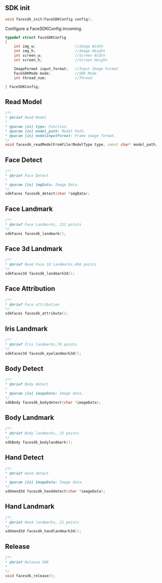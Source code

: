## SDK init
```c++
void facesdk_init(FaceSDKConfig config);
```
Configure a FaceSDKConfig incoming.

```c++
typedef struct FaceSDKConfig
{
    int img_w;                  //Image Width
    int img_h;                  //Image Height
    int screen_w;               //Screen Width
    int screen_h;               //Screen Height

    ImageFormat input_format;   //Input Image Format
    FaceSDKMode mode;           //SDK Mode
    int thread_num;             //Thread

} FaceSDKConfig;
```

## Read Model
```c++
/*!
* @brief Read Model
*
* @param [in] type: Function.
* @param [in] model_path: Model Path.
* @param [in] modelInputFormat: Frame image format.
*/
void facesdk_readModelFromFile(ModelType type, const char* model_path, ImageFormat modelInputFormat);
```

## Face Detect
```c++
/*!
* @brief Face Detect
*
* @param [in] imgData: Image Data.
*/
sdkFaces facesdk_detect(char *imgData);
```

## Face Landmark
```c++
/*!
* @brief Face Landmarks, 212 points
*/
sdkFaces facesdk_landmark();
```

## Face 3d Landmark
```c++
/*!
* @brief Read Face 3d Landmarks,468 points
*/
sdkFaces3d facesdk_landmark3d();
```

## Face Attribution
```c++
/*!
* @brief Face attribution
*/
sdkFaces facesdk_attribute();
```

## Iris Landmark
```c++
/*!
* @brief Iris landmarks,76 points
*/
sdkFaces3d facesdk_eyelandmark3d();
```

## Body Detect
```c++
/*!
* @brief Body detect
*
* @param [in] imageData: Image data.
*/
sdkBody facesdk_bodydetect(char *imageData);
```

## Body Landmark
```c++
/*!
* @brief Body landmarks, 25 points
*/
sdkBody facesdk_bodylandmark();
```

## Hand Detect
```c++
/*!
* @brief Hand detect
*
* @param [in] imageData: Image data.
*/
sdkHand3d facesdk_handdetect(char *imageData);
```

## Hand Landmark
```c++
/*!
* @brief Hand landmarks, 21 points
*/
sdkHand3d facesdk_handlandmark3d();
```

## Release
```c++
/*!
* @brief Release SDK
*
*/
void facesdk_release();
```